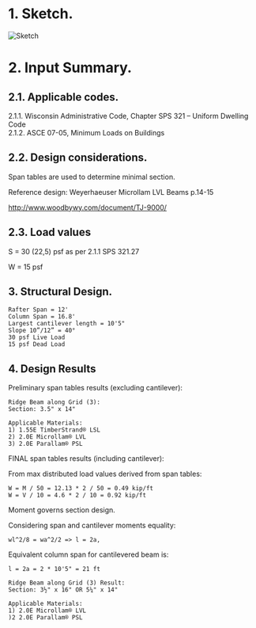 # 1. Sketch.

![Sketch](Beams-B-3.png "Sketch")

# 2. Input Summary.

## 2.1. Applicable codes.  
2.1.1. Wisconsin Administrative Code, Chapter SPS 321 – Uniform Dwelling Code  
2.1.2. ASCE 07-05, Minimum Loads on Buildings    
  
## 2.2. Design considerations.

Span tables are used to determine minimal section.

Reference design: Weyerhaeuser Microllam LVL Beams p.14-15

<http://www.woodbywy.com/document/TJ-9000/>

## 2.3. Load values

S = 30 (22,5) psf	as per 2.1.1 SPS 321.27

W = 15 psf

## 3. Structural Design.

    Rafter Span = 12'
    Column Span = 16.8'
    Largest cantilever length = 10'5"
    Slope 10”/12” = 40°
	30 psf Live Load
	15 psf Dead Load
		
## 4. Design Results

Preliminary span tables results (excluding cantilever):

    Ridge Beam along Grid (3):
	Section: 3.5" x 14"

	Applicable Materials:
	1) 1.55E TimberStrand® LSL 
	2) 2.0E Microllam® LVL
	3) 2.0E Parallam® PSL

FINAL span tables results (including cantilever):
	
From max distributed load values derived from span tables:

	W = M / 50 = 12.13 * 2 / 50 = 0.49 kip/ft
	W = V / 10 = 4.6 * 2 / 10 = 0.92 kip/ft

Moment governs section design.

Considering span and cantilever moments equality:

	wl^2/8 = wa^2/2 => l = 2a,

Equivalent column span for cantilevered beam is:

	l = 2a = 2 * 10'5" = 21 ft
    
    Ridge Beam along Grid (3) Result:
	Section: 3½" x 16" OR 5¼" x 14"

	Applicable Materials:
	1) 2.0E Microllam® LVL
	)2 2.0E Parallam® PSL

